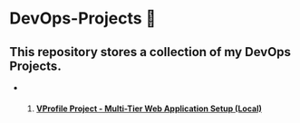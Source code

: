 # DevOps-Projects 📌

## This repository stores a collection of my DevOps Projects.

- 1. #### [VProfile Project - Multi-Tier Web Application Setup (Local)](https://github.com/Sulemoore/DevOps-Projects/tree/main/VProfile-Project)
